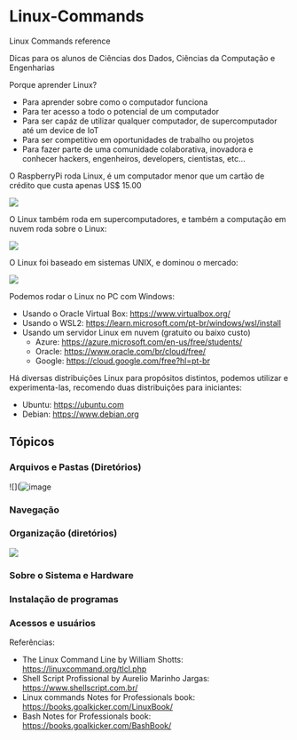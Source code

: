 # Linux-Commands
Linux Commands reference

Dicas para os alunos de Ciências dos Dados, Ciências da Computação e Engenharias

Porque aprender Linux?
- Para aprender sobre como o computador funciona
- Para ter acesso a todo o potencial de um computador
- Para ser capáz de utilizar qualquer computador, de supercomputador até um device de IoT
- Para ser competitivo em oportunidades de trabalho ou projetos
- Para fazer parte de uma comunidade colaborativa, inovadora e conhecer hackers, engenheiros, developers, cientistas, etc...

O RaspberryPi roda Linux, é um computador menor que um cartão de crédito que custa apenas US$ 15.00

![](https://images.prismic.io/rpf-products/9371b539-77d4-47f1-b89b-aa65b23c9833_RPI%20ZERO%20W%20ANGLE%202%20REFRESH_.jpg)

O Linux também roda em supercomputadores, e também a computação em nuvem roda sobre o Linux:

![](https://www.omgubuntu.co.uk/wp-content/uploads/2018/06/summit-supercomputer-red-hat-linux.jpg)

O Linux foi baseado em sistemas UNIX, e dominou o mercado:

![](https://upload.wikimedia.org/wikipedia/commons/thumb/0/0d/Operating_systems_used_on_top_500_supercomputers.svg/640px-Operating_systems_used_on_top_500_supercomputers.svg.png)

Podemos rodar o Linux no PC com Windows:
- Usando o Oracle Virtual Box: https://www.virtualbox.org/
- Usando o WSL2: https://learn.microsoft.com/pt-br/windows/wsl/install
- Usando um servidor Linux em nuvem (gratuito ou baixo custo)
  - Azure: https://azure.microsoft.com/en-us/free/students/
  - Oracle: https://www.oracle.com/br/cloud/free/
  - Google: https://cloud.google.com/free?hl=pt-br 

Há diversas distribuições Linux para propósitos distintos, podemos utilizar e experimenta-las, recomendo duas distribuições para iniciantes:
  - Ubuntu: https://ubuntu.com
  - Debian: https://www.debian.org

## Tópicos

### Arquivos e Pastas (Diretórios)

![](![image](https://github.com/danielscarvalho/Linux-Commands/assets/916663/cdbd3d6b-9cb4-47c7-a5d7-009397b2bb0c)

### Navegação

### Organização (diretórios)

![](https://miro.medium.com/v2/resize:fit:4800/0*bFnHaO8eYpW3dSuz)

### Sobre o Sistema e Hardware

### Instalação de programas

### Acessos e usuários

Referências:

- The Linux Command Line by William Shotts: https://linuxcommand.org/tlcl.php
- Shell Script Profissional by Aurelio Marinho Jargas: https://www.shellscript.com.br/
- Linux commands Notes for Professionals book: https://books.goalkicker.com/LinuxBook/
- Bash Notes for Professionals book: https://books.goalkicker.com/BashBook/
